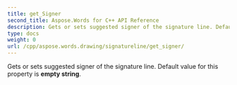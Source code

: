 ```yaml
---
title: get_Signer
second_title: Aspose.Words for C++ API Reference
description: Gets or sets suggested signer of the signature line. Default value for this property is empty string. 
type: docs
weight: 0
url: /cpp/aspose.words.drawing/signatureline/get_signer/
---
```


Gets or sets suggested signer of the signature line. Default value for this property is **empty string**. 

